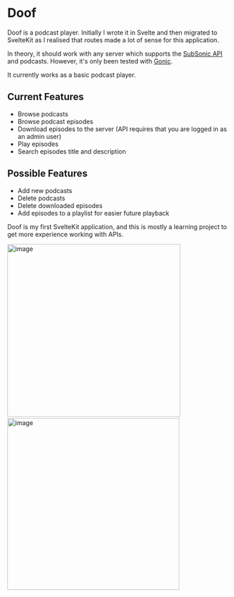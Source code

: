 # Doof

Doof is a podcast player. Initially I wrote it in Svelte and then migrated to SvelteKit as I realised that routes made a lot of sense for this application.

In theory, it should work with any server which supports the [SubSonic API](http://www.subsonic.org/pages/api.jsp) and podcasts. However, it's only been tested with [Gonic](https://github.com/gonic/).

It currently works as a basic podcast player.

## Current Features

- Browse podcasts
- Browse podcast episodes
- Download episodes to the server (API requires that you are logged in as an admin user)
- Play episodes
- Search episodes title and description

## Possible Features

- Add new podcasts
- Delete podcasts
- Delete downloaded episodes
- Add episodes to a playlist for easier future playback

Doof is my first SvelteKit application, and this is mostly a learning project to get more experience working with APIs.

<img width="392" alt="image" src="https://user-images.githubusercontent.com/130651/203894399-e62f82a9-dd6f-4d96-bc97-ae0d5e6f8cd8.png"> &nbsp; <img width="390" alt="image" src="https://user-images.githubusercontent.com/130651/203894483-897c7285-e762-4a9d-b95d-49368aa9e366.png">
